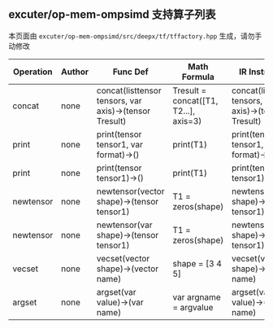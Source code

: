 ## excuter/op-mem-ompsimd 支持算子列表 

本页面由 `excuter/op-mem-ompsimd/src/deepx/tf/tffactory.hpp` 生成，请勿手动修改 

| Operation | Author | Func Def | Math Formula | IR Instruction |
|-----------|--------|------------|--------------|----------------|
| concat |  none  | concat(listtensor<any> tensors, var<int32> axis)->(tensor<any> Tresult) | Tresult = concat([T1, T2...], axis=3) | concat(listtensor<any> tensors, var<int32> axis)->(tensor<any> Tresult) |
| print |  none  | print(tensor<any> tensor1, var<string> format)->() | print(T1) | print(tensor<any> tensor1, var<string> format)->() |
| print |  none  | print(tensor<any> tensor1)->() | print(T1) | print(tensor<any> tensor1)->() |
| newtensor |  none  | newtensor(vector<int32> shape)->(tensor<any> tensor1) | T1 = zeros(shape) | newtensor(vector<int32> shape)->(tensor<any> tensor1) |
| newtensor |  none  | newtensor(var<string> shape)->(tensor<any> tensor1) | T1 = zeros(shape) | newtensor(var<string> shape)->(tensor<any> tensor1) |
| vecset |  none  | vecset(vector<any> shape)->(vector<any> name) | shape = [3  4  5] | vecset(vector<any> shape)->(vector<any> name) |
| argset |  none  | argset(var<any> value)->(var<any> name) | var argname = argvalue | argset(var<any> value)->(var<any> name) |
